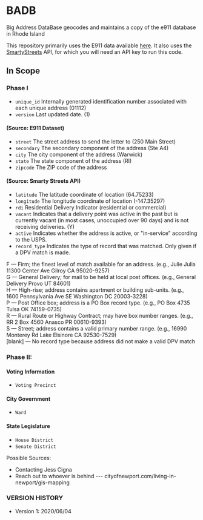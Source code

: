 # BADB
Big Address DataBase geocodes and maintains a copy of the e911 database in Rhode Island

This repository primarily uses the E911 data available [here](https://www.rigis.org/datasets/e-911-sites). It also uses the [SmartyStreets](https://www.smartystreets.com/) API, for which you will need an API key to run this code.

## In Scope
### Phase I 
* `unique_id` Internally generated identification number associated with each unique address (01112)
* `version` Last updated date. (1)

#### (Source: E911 Dataset)
* `street` The street address to send the letter to (250 Main Street)
* `secondary` The secondary component of the address (Ste A4)
* `city` The city component of the address (Warwick)
* `state` The state component of the address (RI)
* `zipcode` The ZIP code of the address 
#### (Source: Smarty Streets API)
* `latitude` The latitude coordinate of location (64.75233)
* `longitude` The longitude coordinate of location (-147.35297)
* `rdi` Residential Delivery Indicator (residential or commercial)
* `vacant` Indicates that a delivery point was active in the past but is currently vacant (in most cases, unoccupied over 90 days) and is not receiving deliveries. (Y)
* `active` Indicates whether the address is active, or "in-service" according to the USPS.
* `record_type` Indicates the type of record that was matched. Only given if a DPV match is made.

F — Firm; the finest level of match available for an address.
(e.g., Julie Julia 11300 Center Ave Gilroy CA 95020-9257)\
G — General Delivery; for mail to be held at local post offices.
(e.g., General Delivery Provo UT 84601)\
H — High-rise; address contains apartment or building sub-units.
(e.g., 1600 Pennsylvania Ave SE Washington DC 20003-3228)\
P — Post Office box; address is a PO Box record type.
(e.g., PO Box 4735 Tulsa OK 74159-0735)\
R — Rural Route or Highway Contract; may have box number ranges.
(e.g., RR 2 Box 4560 Anasco PR 00610-9393)\
S — Street; address contains a valid primary number range.
(e.g., 16990 Monterey Rd Lake Elsinore CA 92530-7529)\
[blank] — No record type because address did not make a valid DPV match

### Phase II:
#### Voting Information
* `Voting Precinct`
#### City Government
* `Ward`
#### State Legislature
* `House District`
* `Senate District`

Possible Sources: 
- Contacting Jess Cigna
- Reach out to whoever is behind --- cityofnewport.com/living-in-newport/gis-mapping

### VERSION HISTORY
- Version 1: 2020/06/04
